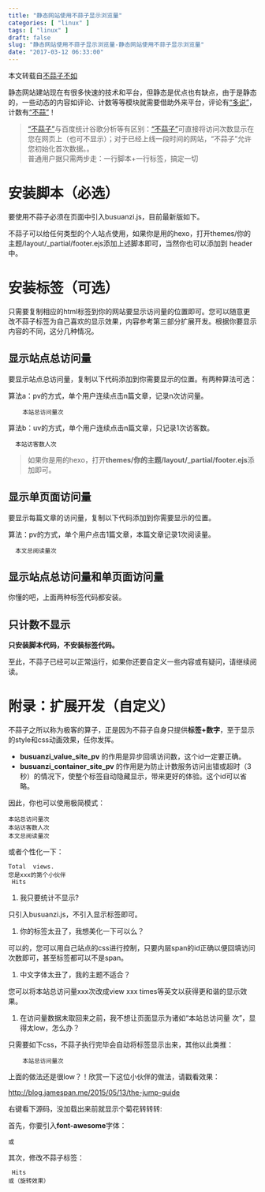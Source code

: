 ```yaml
---
title: "静态网站使用不蒜子显示浏览量"
categories: [ "linux" ]
tags: [ "linux" ]
draft: false
slug: "静态网站使用不蒜子显示浏览量-静态网站使用不蒜子显示浏览量"
date: "2017-03-12 06:33:00"
---
```




本文转载自[不蒜子不如][1]

静态网站建站现在有很多快速的技术和平台，但静态是优点也有缺点，由于是静态的，一些动态的内容如评论、计数等等模块就需要借助外来平台，评论有[“多说”][2]，计数有[“不蒜”][3]！

> [“不蒜子”][3]与百度统计谷歌分析等有区别：[“不蒜子”][3]可直接将访问次数显示在您在网页上（也可不显示）；对于已经上线一段时间的网站，“不蒜子”允许您初始化首次数据。。  
> 普通用户据只需两步走：一行脚本+一行标签，搞定一切

# 安装脚本（必选）

要使用不蒜子必须在页面中引入busuanzi.js，目前最新版如下。

不蒜子可以给任何类型的个人站点使用，如果你是用的hexo，打开themes/你的主题/layout/_partial/footer.ejs添加上述脚本即可，当然你也可以添加到 header 中。

# 安装标签（可选）

只需要复制相应的html标签到你的网站要显示访问量的位置即可。您可以随意更改不蒜子标签为自己喜欢的显示效果，内容参考第三部分扩展开发。根据你要显示内容的不同，这分几种情况。

## 显示站点总访问量

要显示站点总访问量，复制以下代码添加到你需要显示的位置。有两种算法可选：

算法a：pv的方式，单个用户连续点击n篇文章，记录n次访问量。

    
        本站总访问量次
    

算法b：uv的方式，单个用户连续点击n篇文章，只记录1次访客数。

    
      本站访客数人次
    

> 如果你是用的hexo，打开**themes/你的主题/layout/_partial/footer.ejs**添加即可。

## 显示单页面访问量

要显示每篇文章的访问量，复制以下代码添加到你需要显示的位置。

算法：pv的方式，单个用户点击1篇文章，本篇文章记录1次阅读量。

    
      本文总阅读量次
    

## 显示站点总访问量和单页面访问量

你懂的吧，上面两种标签代码都安装。

## 只计数不显示

**只安装脚本代码，不安装标签代码。**

至此，不蒜子已经可以正常运行，如果你还要自定义一些内容或有疑问，请继续阅读。

# 附录：扩展开发（自定义）

不蒜子之所以称为极客的算子，正是因为不蒜子自身只提供**标签+数字**，至于显示的style和css动画效果，任你发挥。

  * **busuanzi\_value\_site_pv** 的作用是异步回填访问数，这个id一定要正确。
  * **busuanzi\_container\_site_pv** 的作用是为防止计数服务访问出错或超时（3秒）的情况下，使整个标签自动隐藏显示，带来更好的体验。这个id可以省略。

因此，你也可以使用极简模式：

    本站总访问量次
    本站访客数人次
    本文总阅读量次

或者个性化一下：

    Total  views.
    您是xxx的第个小伙伴
     Hits
    

  1. 我只要统计不显示?

只引入busuanzi.js，不引入显示标签即可。

  1. 你的标签太丑了，我想美化一下可以么？

可以的，您可以用自己站点的css进行控制，只要内层span的id正确以便回填访问次数即可，甚至标签都可以不是span。

  1. 中文字体太丑了，我的主题不适合？

您可以将本站总访问量xxx次改成view xxx times等英文以获得更和谐的显示效果。

  1. 在访问量数据未取回来之前，我不想让页面显示为诸如“本站总访问量 次”，显得太low，怎么办？

只需要如下css，不蒜子执行完毕会自动将标签显示出来，其他以此类推：

    
        本站总访问量次
    

上面的做法还是很low？！欣赏一下这位小伙伴的做法，请戳看效果：

<http://blog.jamespan.me/2015/05/13/the-jump-guide>

右键看下源码，没加载出来前就显示个菊花转转转:

首先，你要引入**font-awesome**字体：

    
    或
    

其次，修改不蒜子标签：

     Hits
    或（旋转效果）

 [1]: http://ibruce.info/2015/04/04/busuanzi/
 [2]: http://duoshuo.com/
 [3]: http://service.ibruce.info/